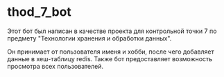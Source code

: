 # thod_7_bot
Этот бот был написан в качестве проекта для контрольной точки 7 по предмету "Технологии хранения и обработки данных".

Он принимает от пользователя именя и хобби, после чего добавляет данные в хеш-таблицу redis. Также бот предоставляет возможность просмотра всех пользователей. 
